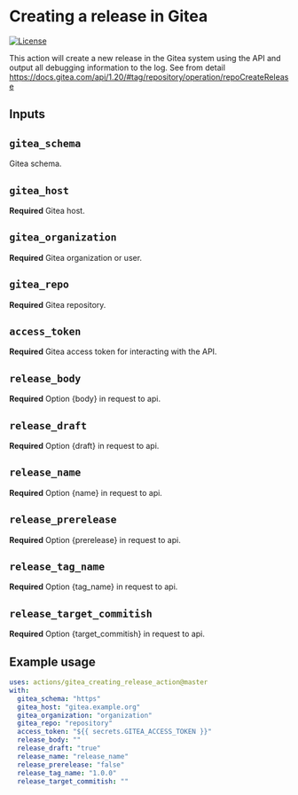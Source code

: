 # Creating a release in Gitea

[![License](https://img.shields.io/github/license/rosven9856/gitea_creating_release_action)](https://github.com/rosven9856/gitea_creating_release_action/blob/master/LICENSE)

This action will create a new release in the Gitea system using the API and output all debugging information to the log.
See from detail https://docs.gitea.com/api/1.20/#tag/repository/operation/repoCreateRelease

## Inputs

## `gitea_schema`
Gitea schema.

## `gitea_host`
**Required** Gitea host.

## `gitea_organization`
**Required** Gitea organization or user.

## `gitea_repo`
**Required** Gitea repository.

## `access_token`
**Required** Gitea access token for interacting with the API.

## `release_body`
**Required** Option {body} in request to api.

## `release_draft`
**Required** Option {draft} in request to api.

## `release_name`
**Required** Option {name} in request to api.

## `release_prerelease`
**Required** Option {prerelease} in request to api.

## `release_tag_name`
**Required** Option {tag_name} in request to api.

## `release_target_commitish`
**Required** Option {target_commitish} in request to api.

## Example usage

```yml
uses: actions/gitea_creating_release_action@master
with:
  gitea_schema: "https"
  gitea_host: "gitea.example.org"
  gitea_organization: "organization"
  gitea_repo: "repository"
  access_token: "${{ secrets.GITEA_ACCESS_TOKEN }}"
  release_body: ""
  release_draft: "true"
  release_name: "release_name"
  release_prerelease: "false"
  release_tag_name: "1.0.0"
  release_target_commitish: ""
```
